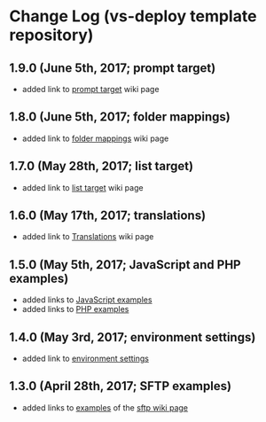 # Change Log (vs-deploy template repository)

## 1.9.0 (June 5th, 2017; prompt target)

* added link to [prompt target](https://github.com/mkloubert/vs-deploy/wiki/target_prompt) wiki page

## 1.8.0 (June 5th, 2017; folder mappings)

* added link to [folder mappings](https://github.com/mkloubert/vs-deploy/wiki/folder_mappings) wiki page

## 1.7.0 (May 28th, 2017; list target)

* added link to [list target](https://github.com/mkloubert/vs-deploy/wiki/target_list) wiki page

## 1.6.0 (May 17th, 2017; translations)

* added link to [Translations](https://github.com/mkloubert/vs-deploy/wiki/translations) wiki page

## 1.5.0 (May 5th, 2017; JavaScript and PHP examples)

* added links to [JavaScript examples](https://github.com/mkloubert/vs-deploy/wiki/examples_javascript)
* added links to [PHP examples](https://github.com/mkloubert/vs-deploy/wiki/examples_javascript)

## 1.4.0 (May 3rd, 2017; environment settings)

* added link to [environment settings](https://github.com/mkloubert/vs-deploy/wiki/environment_settings)

## 1.3.0 (April 28th, 2017; SFTP examples)

* added links to [examples](https://github.com/mkloubert/vs-deploy/wiki/target_sftp#examples) of the [sftp wiki page](https://github.com/mkloubert/vs-deploy/wiki/target_sftp)
